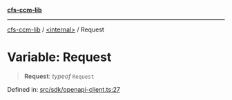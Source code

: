 [**cfs-ccm-lib**](../../README.md)

***

[cfs-ccm-lib](../../README.md) / [\<internal\>](../README.md) / Request

# Variable: Request

> **Request**: *typeof* `Request`

Defined in: [src/sdk/openapi-client.ts:27](#)
